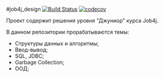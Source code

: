 #job4j_design
[![Build Status](https://travis-ci.com/AMakutsevi4/job4j_design.svg?branch=master)](https://travis-ci.com/AMakutsevi4/job4j_design)
[![codecov](https://codecov.io/gh/AMakutsevi4/job4j_design/branch/master/graph/badge.svg?token=tcg39QdiJf)](https://codecov.io/gh/AMakutsevi4/job4j_design)

Проект содержит решения уровня "Джуниор" курса Job4j.

В данном репозитории прорабатываются темы:

+ Структуры данных и алгоритмы;
+ Ввод-вывод;
+ SQL, JDBC;
+ Garbage Collection;
+ ООД;